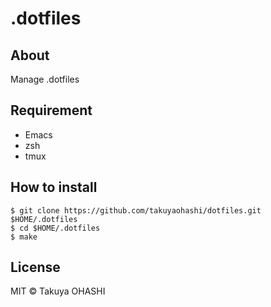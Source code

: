 .dotfiles 
========
## About

Manage .dotfiles

## Requirement

* Emacs
* zsh
* tmux

## How to install

```
$ git clone https://github.com/takuyaohashi/dotfiles.git $HOME/.dotfiles
$ cd $HOME/.dotfiles
$ make
```

## License
MIT © Takuya OHASHI
